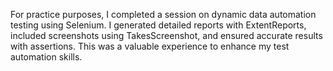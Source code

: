 For practice purposes, I completed a session on dynamic data automation testing using Selenium.
I generated detailed reports with ExtentReports, included screenshots using TakesScreenshot, and ensured accurate results with assertions. 
This was a valuable experience to enhance my test automation skills.
